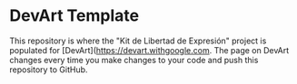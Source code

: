 # DevArt Template
This repository is where the "Kit de Libertad de Expresión" project is populated for [DevArt](https://devart.withgoogle.com. The page on DevArt changes every time you make changes to your code and push this repository to GitHub.